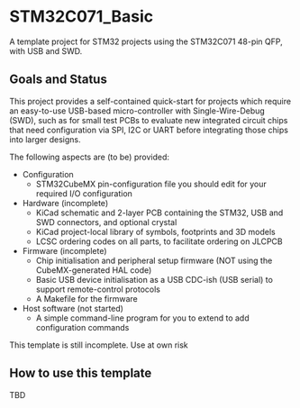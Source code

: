 # STM32C071_Basic

A template project for STM32 projects using the STM32C071 48-pin QFP, with USB and SWD.

## Goals and Status

This project provides a self-contained quick-start for projects
which require an easy-to-use USB-based micro-controller with Single-Wire-Debug (SWD),
such as for small test PCBs to evaluate new integrated circuit chips
that need configuration via SPI, I2C or UART
before integrating those chips into larger designs.

The following aspects are (to be) provided:

* Configuration
  - STM32CubeMX pin-configuration file you should edit for your required I/O configuration
* Hardware (incomplete)
  - KiCad schematic and 2-layer PCB containing the STM32, USB and SWD connectors, and optional crystal
  - KiCad project-local library of symbols, footprints and 3D models
  - LCSC ordering codes on all parts, to facilitate ordering on JLCPCB
* Firmware (incomplete)
  - Chip initialisation and peripheral setup firmware (NOT using the CubeMX-generated HAL code)
  - Basic USB device initialisation as a USB CDC-ish (USB serial) to support remote-control protocols
  - A Makefile for the firmware
* Host software (not started)
  - A simple command-line program for you to extend to add configuration commands

This template is still incomplete. Use at own risk

## How to use this template

TBD

